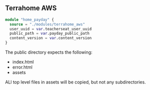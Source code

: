 ## Terrahome AWS

```tf
module "home_payday" {
  source = "./modules/terrahome_aws"
  user_uuid = var.teacherseat_user_uuid
  public_path = var.payday_public_path
  content_version = var.content_version
}
```

The public directory expects the following:
- index.html
- error.html
- assets

ALl top level files in assets will be copied, but not any subdirectories.